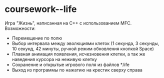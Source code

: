 coursework--life
================

Игра "Жизнь", написанная на C++ с использованием MFC.
Возможности:
* Перемещение по полю
* Выбор интервала между эволюциями клеток (1 секунда, 3 секунды, 10 секунд, 42 минуты, ручной режим обновления кнопкой Space)
* Плавная анимация появления, исчезновения клетки, а так же наведения курсора на неживую клетку
* Сохранение и открытые игрового поля из файлов *.life
* Выход из программы по нажатию на крестик сверху справа


